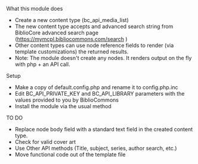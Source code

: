 What this module does

- Create a new content type (bc_api_media_list)
- The new content type accepts and advanced search string from BiblioCore advanced search page (https://mymcpl.bibliocommons.com/search )
- Other content types can use node reference fields to render (via template customizations) the returned results.
- Note: The module doesn't create any nodes. It renders output on the fly with php + an API call. 

Setup

- Make a copy of default.config.php and rename it to config.php.inc
- Edit BC_API_PRIVATE_KEY and BC_API_LIBRARY parameters with the values provided to you by BiblioCommons
- Install the module via the usual method


TO DO
- Replace node body field with a standard text field in the created content type.
- Check for valid cover art
- Use Other API methods (Title, subject, series, author search, etc.)
- Move functional code out of the template file
